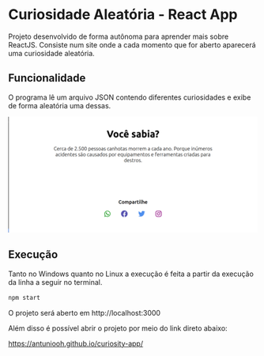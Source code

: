 # Curiosidade Aleatória - React App

Projeto desenvolvido de forma autônoma para aprender mais sobre ReactJS. Consiste num site onde a cada momento que for aberto aparecerá uma curiosidade aleatória.


## Funcionalidade

O programa lê um arquivo JSON contendo diferentes curiosidades e exibe de forma aleatória uma dessas.

![image](images/main.png)

## Execução

Tanto no Windows quanto no Linux a execução é feita a partir da execução da linha a seguir no terminal. 

```bash
npm start
```
O projeto será aberto em http://localhost:3000

Além disso é possível abrir o projeto por meio do link direto abaixo:

https://antuniooh.github.io/curiosity-app/
